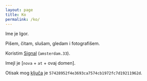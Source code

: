 ```yaml
---
layout: page
title: Ko
permalink: /ko/
---
```


Ime je Igor. 

Pišem, čitam, slušam, gledam i fotografišem.

Koristim [Signal](https://signal.org/) (`amsterdam.33`).

Imejl je [`nova` + `at` +  ovaj domen]. 

Otisak mog [ključa](/assets/pub-igorv.asc) je `57428952f4e3693ca7574cb1972fc7d19211962d`.
